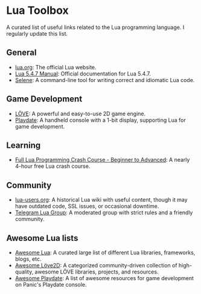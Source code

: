 # Lua Toolbox

A curated list of useful links related to the Lua programming language. I regularly update this list.

## General

- [lua.org](https://www.lua.org): The official Lua website.
- [Lua 5.4.7 Manual](https://www.lua.org/manual/5.4/): Official documentation for Lua 5.4.7.
- [Selene](https://kampfkarren.github.io/selene/selene.html#selene): A command-line tool for writing correct and idiomatic Lua code.

## Game Development

- [LÖVE](https://love2d.org): A powerful and easy-to-use 2D game engine.
- [Playdate](https://play.date/): A handheld console with a 1-bit display, supporting Lua for game development.

## Learning

- [Full Lua Programming Crash Course - Beginner to Advanced](https://www.youtube.com/watch?v=1srFmjt1Ib0): A nearly 4-hour free Lua crash course.

## Community

- [lua-users.org](https://lua-users.org/wiki/): A historical Lua wiki with useful content, though it may have outdated code, SSL issues, or occasional downtime.
- [Telegram Lua Group](https://t.me/LuaLang): A moderated group with strict rules and a friendly community.  

## Awesome Lua lists

- [Awesome Lua](https://github.com/LewisJEllis/awesome-lua): A curated large list of different Lua libraries, frameworks, blogs, etc.
- [Awesome Löve2D](https://github.com/love2d-community/awesome-love2d/): A categorized community-driven collection of high-quality, awesome LÖVE libraries, projects, and resources.
- [Awesome Playdate](https://github.com/sayhiben/awesome-playdate): A list of awesome resources for game development on Panic's Playdate console.
